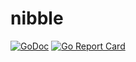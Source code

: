 # nibble

[![GoDoc](https://godoc.org/github.com/bakerolls/nibble?status.svg)](https://godoc.org/github.com/bakerolls/nibble)
[![Go Report Card](https://goreportcard.com/badge/github.com/bakerolls/nibble)](https://goreportcard.com/report/github.com/bakerolls/nibble)

